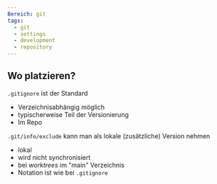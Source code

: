 ```yaml
---
Bereich: git
tags:
  - git
  - settings
  - development
  - repository
---
```

## Wo platzieren?

`.gitignore` ist der Standard

* Verzeichnisabhängig möglich
* typischerweise Teil der Versionierung
* Im Repo

`.git/info/exclude` kann man als lokale (zusätzliche) Version nehmen
* lokal
* wird nicht synchronisiert
* bei *worktrees* im "main" Verzeichnis
* Notation ist wie bei `.gitignore`